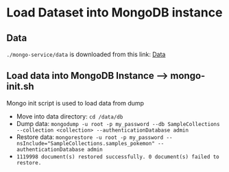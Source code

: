 # Load Dataset into MongoDB instance

## Data
`./mongo-service/data` is downloaded from this link:
[Data](https://github.com/SouthbankSoftware/dbkoda-data)

## Load data into MongoDB Instance --> mongo-init.sh
Mongo init script is used to load data from dump
- Move into data directory: `cd /data/db` 
- Dump data: `mongodump -u root -p my_password --db SampleCollections --collection <collection> --authenticationDatabase admin`
- Restore data: `mongorestore -u root -p my_password --nsInclude="SampleCollections.samples_pokemon" --authenticationDatabase admin`
- `1119998 document(s) restored successfully. 0 document(s) failed to restore.`
